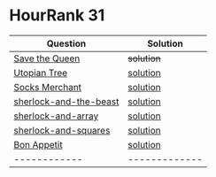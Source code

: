 # HourRank 31


Question | Solution
------------ | -------------
[Save the Queen](https://www.hackerrank.com/contests/hourrank-31/challenges/save-the-queen/problem)| ~~solution~~
[Utopian Tree](https://www.hackerrank.com/challenges/utopian-tree/problem) | [solution](https://github.com/thulasipavankumar/Hackerrank_solution_java/blob/master/UtopianTree.Java)
[Socks Merchant](https://www.hackerrank.com/challenges/sock-merchant/problem) | [solution](https://github.com/thulasipavankumar/Hackerrank_solution_java/blob/master/SocksMerchant.java)
[sherlock-and-the-beast](https://www.hackerrank.com/challenges/sherlock-and-the-beast/problem)  | [solution](https://github.com/thulasipavankumar/Hackerrank_solution_java/blob/master/sherlock-and-the-beast.java)
[sherlock-and-array](https://www.hackerrank.com/challenges/sherlock-and-array/problem)  |   [solution](https://github.com/thulasipavankumar/Hackerrank_solution_java/blob/master/Sherlock-and-Array.java)
[sherlock-and-squares](https://www.hackerrank.com/challenges/sherlock-and-squares/problem) | [solution](https://github.com/thulasipavankumar/Hackerrank_solution_java/blob/master/Sherlock-and-squares.java)
[Bon Appetit](https://www.hackerrank.com/challenges/bon-appetit/problem)|[solution](https://github.com/thulasipavankumar/Hackerrank_solution_java/blob/master/BonApp%C3%A9tit.java)
------------ | -------------




